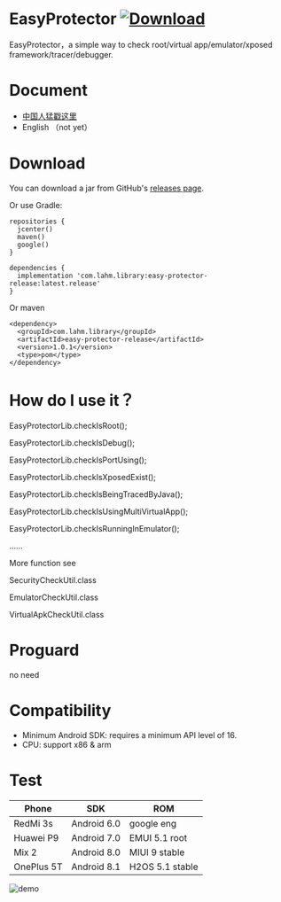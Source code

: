 # EasyProtector  [ ![Download](https://api.bintray.com/packages/lamster2018/maven/easy-protector-release/images/download.svg) ](https://bintray.com/lamster2018/maven/easy-protector-release/_latestVersion)

EasyProtector，a simple way to check root/virtual app/emulator/xposed framework/tracer/debugger.


# Document

- [中国人猛戳这里](https://www.jianshu.com/p/c37b1bdb4757)
- English （not yet）



# Download



You can download a jar from GitHub's [releases page](https://github.com/lamster2018/EasyProtector/releases).



Or use Gradle:

```
repositories {
  jcenter()
  maven()
  google()
}

dependencies {
  implementation 'com.lahm.library:easy-protector-release:latest.release'
}
```



Or maven

```
<dependency>
  <groupId>com.lahm.library</groupId>
  <artifactId>easy-protector-release</artifactId>
  <version>1.0.1</version>
  <type>pom</type>
</dependency>
```



# How do I use it？

EasyProtectorLib.checkIsRoot();

EasyProtectorLib.checkIsDebug();

EasyProtectorLib.checkIsPortUsing();

EasyProtectorLib.checkIsXposedExist();

EasyProtectorLib.checkIsBeingTracedByJava();

EasyProtectorLib.checkIsUsingMultiVirtualApp();

EasyProtectorLib.checkIsRunningInEmulator();

......

More function see

SecurityCheckUtil.class

EmulatorCheckUtil.class

VirtualApkCheckUtil.class

# Proguard

no need



# Compatibility

- Minimum Android SDK: requires a minimum API level of 16.
- CPU: support x86 & arm



# Test

| Phone      | SDK         | ROM             |
| ---------- | ----------- | --------------- |
| RedMi 3s   | Android 6.0 | google eng      |
| Huawei P9  | Android 7.0 | EMUI 5.1 root   |
| Mix 2      | Android 8.0 | MIUI 9 stable   |
| OnePlus 5T | Android 8.1 | H2OS 5.1 stable |


![demo](https://upload-images.jianshu.io/upload_images/2554175-7ee67add271a2035.png?imageMogr2/auto-orient/strip%7CimageView2/2/w/1240)
